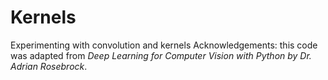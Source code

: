 # Kernels
Experimenting with convolution and kernels
Acknowledgements: this code was adapted from *Deep Learning for Computer Vision with Python by Dr. Adrian Rosebrock*. 
